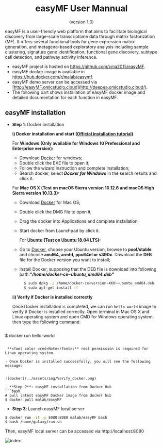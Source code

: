<div align="center"><h1><b>easyMF User Mannual</b></h1></div>

<div align="center">(version 1.0)</div>

easyMF is a user-friendly web platform that aims to facilitate biological discovery from large-scale transcriptome data through matrix factorization (MF). It offers several functional tools for gene expression matrix generation, and metagene-based exploratory analysis including sample clustering, signature gene identification, functional gene discovery, subtype cell detection, and pathway activity inference.

- easyMF project is hosted on https://github.com/cma2015/easyMF.
- easyMF docker image is available in https://hub.docker.com/r/malab/easymf.
- easyMF demo server can be accessed via [http://easyMF.omicstudio.cloud](http://deepea.omicstudio.cloud/).
- The following part shows installation of easyMF docker image and detailed documentation for each function in easyMF.



## easyMF installation

- **Step 1**: Docker installation

  **i) Docker installation and start (<a href="https://docs.docker.com/install" target="_blank">Official installation tutorial</a>)**

  For **Windows (Only available for Windows 10 Prefessional and Enterprise version):**

	* Download <a href="https://download.docker.com/win/stable/Docker%20for%20Windows%20Installer.exe" target="_blank">Docker</a> for windows;
	* Double click the EXE file to open it;
  * Follow the wizard instruction and complete installation;
  * Search docker, select ___Docker for Windows___ in the search results and click it.
  
  For **Mac OS X (Test on macOS Sierra version 10.12.6 and macOS High Sierra version 10.13.3):**
  
	- Download <a href="https://download.docker.com/mac/stable/Docker.dmg" target="_blank">Docker</a> for Mac OS;
  * Double click the DMG file to open it;
  * Drag the docker into Applications and complete installation;
  * Start docker from Launchpad by click it.

	For **Ubuntu (Test on Ubuntu 18.04 LTS):**

  * Go to <a href="https://download.docker.com/linux/ubuntu/dists/" target="_blank">Docker</a>, choose your Ubuntu version, browse to **pool/stable** and choose **amd64, armhf, ppc64el or s390x**. Download the **DEB** file for the Docker version you want to install;
  * Install Docker, supposing that the DEB file is download into following path:___"/home/docker-ce<version-XXX>~ubuntu_amd64.deb"___ </br>

    ```bash
      $ sudo dpkg -i /home/docker-ce<version-XXX>~ubuntu_amd64.deb      
      $ sudo apt-get install -f
    ```


  **ii) Verify if Docker is installed correctly**

  Once Docker installation is completed, we can run `hello-world` image to verify if Docker is installed correctly. Open terminal in Mac OS X and Linux operating system and open CMD for Windows operating system, then type the following command:

  ```bash
 $ docker run hello-world
  ```

   **<font color =red>Note</font>:** root permission is required for Linux operating system.

- Once Docker is installed successfully, you will see the following message:
  

![docker](../assets/img/Verify_docker.png)

- **Step 2**: easyMF installation from Docker Hub
```bash
# pull latest easyMF Docker image from docker hub
$ docker pull malab/easyMF
```
- **Step 3**: Launch easyMF local server
```bash
$ docker run -it -p 8080:8080 malab/easyMF bash
$ bash /home/galaxy/run.sh
```

Then, easyMF local server can be accessed via http://localhost:8080

![index](../assets/img/index.png)